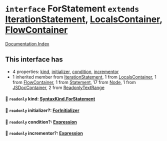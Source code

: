 # `interface` ForStatement `extends` [IterationStatement](../interface.IterationStatement/README.md), [LocalsContainer](../interface.LocalsContainer/README.md), [FlowContainer](../interface.FlowContainer/README.md)

[Documentation Index](../README.md)

## This interface has

- 4 properties:
[kind](#-readonly-kind-syntaxkindforstatement),
[initializer](#-readonly-initializer-forinitializer),
[condition](#-readonly-condition-expression),
[incrementor](#-readonly-incrementor-expression)
- 1 inherited member from [IterationStatement](../interface.IterationStatement/README.md), 1 from [LocalsContainer](../interface.LocalsContainer/README.md), 1 from [FlowContainer](../interface.FlowContainer/README.md), 1 from [Statement](../interface.Statement/README.md), 17 from [Node](../interface.Node/README.md), 1 from [JSDocContainer](../interface.JSDocContainer/README.md), 2 from [ReadonlyTextRange](../interface.ReadonlyTextRange/README.md)


#### 📄 `readonly` kind: [SyntaxKind.ForStatement](../enum.SyntaxKind/README.md#forstatement--248)



#### 📄 `readonly` initializer?: [ForInitializer](../type.ForInitializer/README.md)



#### 📄 `readonly` condition?: [Expression](../interface.Expression/README.md)



#### 📄 `readonly` incrementor?: [Expression](../interface.Expression/README.md)



